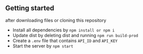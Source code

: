 ## Getting started

after downloading files or cloning this repository
- Install all dependencies by  `npm install or npm i` 
- Update dist by deleting dist and running `npm run build-prod` 
- Create a `.env` file that contains  `API_ID` and  `API_KEY`
- Start the server by `npm start`